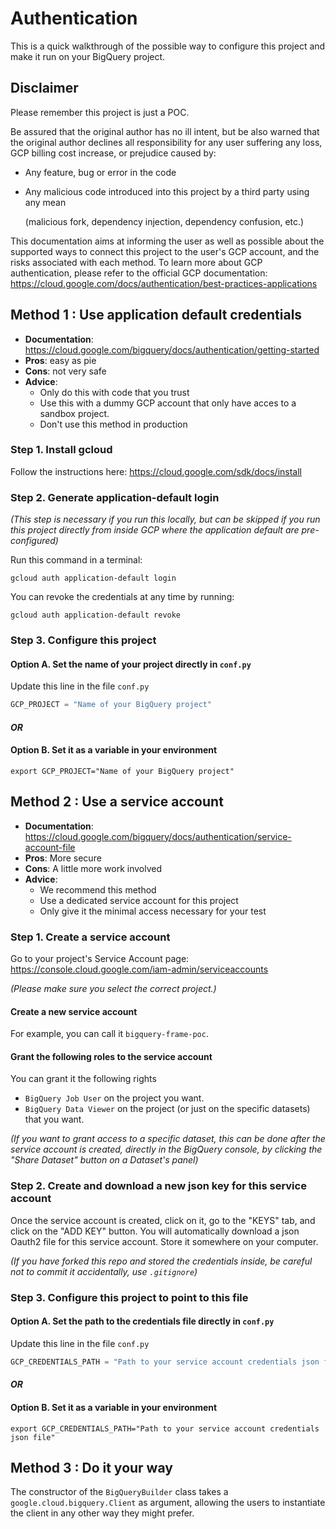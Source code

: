 # Authentication

This is a quick walkthrough of the possible way to configure this project and make it run on your BigQuery project.

## Disclaimer

Please remember this project is just a POC.

Be assured that the original author has no ill intent, but be also warned that 
the original author declines all responsibility for any user suffering any loss, 
GCP billing cost increase, or prejudice caused by:
- Any feature, bug or error in the code
- Any malicious code introduced into this project by a third party using any mean

  (malicious fork, dependency injection, dependency confusion, etc.)

This documentation aims at informing the user as well as possible about the supported ways to connect this project
to the user's GCP account, and the risks associated with each method. To learn more about GCP authentication, 
please refer to the official GCP documentation: 
https://cloud.google.com/docs/authentication/best-practices-applications


## Method 1 : Use application default credentials

- **Documentation**: https://cloud.google.com/bigquery/docs/authentication/getting-started
- **Pros**: easy as pie
- **Cons**: not very safe
- **Advice**:
  - Only do this with code that you trust
  - Use this with a dummy GCP account that only have acces to a sandbox project.
  - Don't use this method in production

### Step 1. Install gcloud

Follow the instructions here: https://cloud.google.com/sdk/docs/install

### Step 2. Generate application-default login

_(This step is necessary if you run this locally, but can be skipped if you run 
this project directly from inside GCP where the application default are pre-configured)_

Run this command in a terminal:
```shell
gcloud auth application-default login
```

You can revoke the credentials at any time by running:
```shell
gcloud auth application-default revoke
```

### Step 3. Configure this project

#### Option A. Set the name of your project directly in `conf.py`

Update this line in the file `conf.py`
```python
GCP_PROJECT = "Name of your BigQuery project"
```

#### _OR_

#### Option B. Set it as a variable in your environment
```shell
export GCP_PROJECT="Name of your BigQuery project"
```

## Method 2 : Use a service account

- **Documentation**: https://cloud.google.com/bigquery/docs/authentication/service-account-file
- **Pros**: More secure
- **Cons**: A little more work involved
- **Advice**:
  - We recommend this method
  - Use a dedicated service account for this project
  - Only give it the minimal access necessary for your test

### Step 1. Create a service account

Go to your project's Service Account page: https://console.cloud.google.com/iam-admin/serviceaccounts

_(Please make sure you select the correct project.)_

#### Create a new service account
For example, you can call it `bigquery-frame-poc`.

#### Grant the following roles to the service account

You can grant it the following rights
- `BigQuery Job User` on the project you want.
- `BigQuery Data Viewer` on the project (or just on the specific datasets) that you want.

_(If you want to grant access to a specific dataset, this can be done after the 
service account is created, directly in the BigQuery console, by clicking 
the "Share Dataset" button on a Dataset's panel)_

### Step 2. Create and download a new json key for this service account

Once the service account is created, click on it, go to the "KEYS" tab,
and click on the "ADD KEY" button. You will automatically download 
a json Oauth2 file for this service account. Store it somewhere on your
computer. 

_(If you have forked this repo and stored the credentials inside, 
be careful not to commit it accidentally, use `.gitignore`)_ 

### Step 3. Configure this project to point to this file


#### Option A. Set the path to the credentials file directly in `conf.py`

Update this line in the file `conf.py`
```python
GCP_CREDENTIALS_PATH = "Path to your service account credentials json file"
```

#### _OR_

#### Option B. Set it as a variable in your environment
```shell
export GCP_CREDENTIALS_PATH="Path to your service account credentials json file"
```


## Method 3 : Do it your way

The constructor of the `BigQueryBuilder` class takes a `google.cloud.bigquery.Client`
as argument, allowing the users to instantiate the client in any other way they
might prefer.

